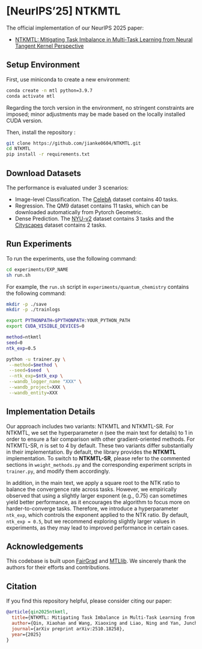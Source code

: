 # [NeurIPS’25] NTKMTL

The official implementation of our NeurIPS 2025 paper:  
- [NTKMTL: Mitigating Task Imbalance in Multi-Task Learning from Neural Tangent Kernel Perspective](https://arxiv.org/abs/2510.18258)  

## Setup Environment
First, use miniconda to create a new environment:
```bash
conda create -n mtl python=3.9.7
conda activate mtl
```
Regarding the torch version in the environment, no stringent constraints are imposed; minor adjustments may be made based on the locally installed CUDA version.

Then, install the repository :
```bash
git clone https://github.com/jianke0604/NTKMTL.git
cd NTKMTL
pip install -r requirements.txt
```


## Download Datasets
The performance is evaluated under 3 scenarios:
 - Image-level Classification. The [CelebA](https://mmlab.ie.cuhk.edu.hk/projects/CelebA.html) dataset contains 40 tasks.
 - Regression. The QM9 dataset contains 11 tasks, which can be downloaded automatically from Pytorch Geometric.
 - Dense Prediction. The [NYU-v2](https://github.com/lorenmt/mtan) dataset contains 3 tasks and the [Cityscapes](https://github.com/lorenmt/mtan) dataset contains 2 tasks.

## Run Experiments
To run the experiments, use the following command:
```bash
cd experiments/EXP_NAME
sh run.sh
```
For example, the `run.sh` script in `experiments/quantum_chemistry` contains the following command:
```bash
mkdir -p ./save
mkdir -p ./trainlogs

export PYTHONPATH=$PYTHONPATH:YOUR_PYTHON_PATH
export CUDA_VISIBLE_DEVICES=0

method=ntkmtl
seed=0
ntk_exp=0.5

python -u trainer.py \
 --method=$method \
 --seed=$seed  \
 --ntk_exp=$ntk_exp \
 --wandb_logger_name "XXX" \
 --wandb_project=XXX \
 --wandb_entity=XXX
```

## Implementation Details

Our approach includes two variants: NTKMTL and NTKMTL-SR.  For NTKMTL, we set the hyperparameter *n* (see the main text for details) to 1 in order to ensure a fair comparison with other gradient-oriented methods.  For NTKMTL-SR, *n* is set to 4 by default.  These two variants differ substantially in their implementation.  By default, the library provides the **NTKMTL** implementation.  To switch to **NTKMTL-SR**, please refer to the commented sections in `weight_methods.py` and the corresponding experiment scripts in `trainer.py`, and modify them accordingly.

In addition, in the main text, we apply a square root to the NTK ratio to balance the convergence rate across tasks.  However, we empirically observed that using a slightly larger exponent (e.g., 0.75) can sometimes yield better performance, as it encourages the algorithm to focus more on harder-to-converge tasks.  Therefore, we introduce a hyperparameter `ntk_exp`, which controls the exponent applied to the NTK ratio.  By default, `ntk_exp = 0.5`, but we recommend exploring slightly larger values in experiments, as they may lead to improved performance in certain cases.


## Acknowledgements
This codebase is built upon [FairGrad](https://github.com/OptMN-Lab/fairgrad) and [MTLlib](https://github.com/jianke0604/MTLlib). We sincerely thank the authors for their efforts and contributions.

## Citation
If you find this repository helpful, please consider citing our paper:
```bibtex
@article{qin2025ntkmtl,
  title={NTKMTL: Mitigating Task Imbalance in Multi-Task Learning from Neural Tangent Kernel Perspective},
  author={Qin, Xiaohan and Wang, Xiaoxing and Liao, Ning and Yan, Junchi},
  journal={arXiv preprint arXiv:2510.18258},
  year={2025}
}
```
